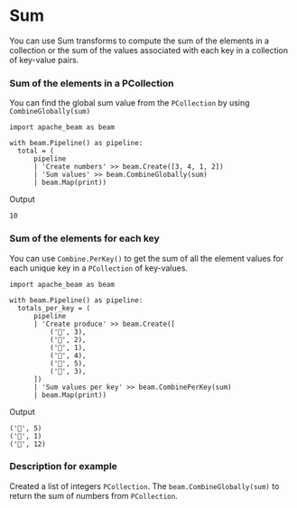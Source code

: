 <!--
Licensed under the Apache License, Version 2.0 (the "License");
you may not use this file except in compliance with the License.
You may obtain a copy of the License at
http://www.apache.org/licenses/LICENSE-2.0
Unless required by applicable law or agreed to in writing, software
distributed under the License is distributed on an "AS IS" BASIS,
WITHOUT WARRANTIES OR CONDITIONS OF ANY KIND, either express or implied.
See the License for the specific language governing permissions and
limitations under the License.
-->

# Sum

You can use Sum transforms to compute the sum of the elements in a collection or the sum of the values associated with each key in a collection of key-value pairs.

### Sum of the elements in a PCollection

You can find the global sum value from the ```PCollection``` by using ```CombineGlobally(sum)```

```
import apache_beam as beam

with beam.Pipeline() as pipeline:
  total = (
      pipeline
      | 'Create numbers' >> beam.Create([3, 4, 1, 2])
      | 'Sum values' >> beam.CombineGlobally(sum)
      | beam.Map(print))
```

Output

```
10
```

### Sum of the elements for each key

You can use ```Combine.PerKey()``` to get the sum of all the element values for each unique key in a ```PCollection``` of key-values.

```
import apache_beam as beam

with beam.Pipeline() as pipeline:
  totals_per_key = (
      pipeline
      | 'Create produce' >> beam.Create([
          ('🥕', 3),
          ('🥕', 2),
          ('🍆', 1),
          ('🍅', 4),
          ('🍅', 5),
          ('🍅', 3),
      ])
      | 'Sum values per key' >> beam.CombinePerKey(sum)
      | beam.Map(print))
```

Output
```
('🥕', 5)
('🍆', 1)
('🍅', 12)
```

### Description for example

Created a list of integers ```PCollection```. The ```beam.CombineGlobally(sum)``` to return the sum of numbers from `PCollection`.